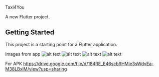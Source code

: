 Taxi4You

A new Flutter project.

## Getting Started

This project is a starting point for a Flutter application.

Images from app
![alt text](https://github.com/BorannOzkaya/taxiyou/blob/assets/images/onborad.jpg?raw=true)
![alt text](https://github.com/BorannOzkaya/taxiyou/blob/assets/images/home.jpg?raw=true)
![alt text](https://github.com/BorannOzkaya/taxiyou/blob/assets/images/videos.jpg?raw=true)
![alt text](https://github.com/BorannOzkaya/taxiyou/blob/assets/images/jezztbuchen.jpg?raw=true)

For APK 
https://drive.google.com/file/d/184RE_E46scb9HMie3sWdvEa-M38LBxlM/view?usp=sharing


